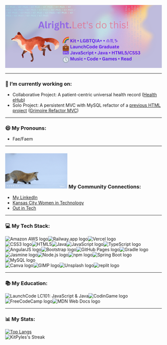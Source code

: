 <p align="center">
  <img src="banner.png" alt="profile banner, Rainbow flag emoji, Kit, LGBTQIA+, Libra-Scorpio-Capricorn emojis, briefcase emoji, LaunchCode Graduate, keyboard emoji, JavaScript, Java, HTML5/CSS3, 5 o'clock emoji, music, code, games, read"/>
</p>
<hr/>

### 🔭 I’m currently working on:
* Collaborative Project: A patient-centric universal health record ([Health eHub](https://github.com/Jan-23-Liftoff-KC/team-hyunsu-group-repo))
* Solo Project: A persistent MVC with MySQL refactor of a [previous HTML project](https://github.com/KC-LC101-June-22/js-assignment-4-html-me-something-KitPyles) ([Grimoire Refactor MVC](https://github.com/KitPyles/Grimoire-refactor-MVC))

<hr/>

### 😄 My Pronouns:
* Fae/Faem

<hr/>

### ![Red fox pouncing in snow](links-pounce.gif) My Community Connections:
* [My LinkedIn](https://www.linkedin.com/in/kitpyles/)
* [Kansas City Women in Technology](https://kcwomenintech.org/)
* [Out in Tech](https://outintech.com/)

<hr/>

### 💻 My Tech Stack:
![Amazon AWS logo](https://img.shields.io/badge/Amazon_AWS-FF9900?style=for-the-badge&logo=amazonaws&logoColor=white)![Railway.app logo](https://img.shields.io/badge/Railway-131415?style=for-the-badge&logo=railway&logoColor=white)![Vercel logo](https://img.shields.io/badge/Vercel-000000?style=for-the-badge&logo=vercel&logoColor=white)<br/>
![CSS3 logo](https://img.shields.io/badge/CSS3-1572B6?style=for-the-badge&logo=css3&logoColor=white)![HTML5](https://img.shields.io/badge/HTML5-E34F26?style=for-the-badge&logo=html5&logoColor=white)![Java](https://img.shields.io/badge/-java-blue?style=for-the-badge)![JavaScript logo](https://img.shields.io/badge/JavaScript-323330?style=for-the-badge&logo=javascript&logoColor=F7DF1E)![TypeScript logo](https://img.shields.io/badge/TypeScript-007ACC?style=for-the-badge&logo=typescript&logoColor=white)<br/>
![AngularJS logo](https://img.shields.io/badge/AngularJS-E23237?style=for-the-badge&logo=angularjs&logoColor=white)![Bootstrap logo](https://img.shields.io/badge/Bootstrap-563D7C?style=for-the-badge&logo=bootstrap&logoColor=white)![GitHub Pages logo](https://img.shields.io/badge/GitHub%20Pages-222222?style=for-the-badge&logo=GitHub%20Pages&logoColor=white)![Gradle logo](https://img.shields.io/badge/gradle-02303A?style=for-the-badge&logo=gradle&logoColor=white)![Jasmine logo](https://img.shields.io/badge/Jasmine-8A4182?style=for-the-badge&logo=Jasmine&logoColor=white)![Node.js logo](https://img.shields.io/badge/Node.js-339933?style=for-the-badge&logo=nodedotjs&logoColor=white)![npm logo](https://img.shields.io/badge/npm-CB3837?style=for-the-badge&logo=npm&logoColor=white)![Spring Boot logo](https://img.shields.io/badge/Spring_Boot-F2F4F9?style=for-the-badge&logo=spring-boot)<br/>
![MySQL logo](https://img.shields.io/badge/MySQL-005C84?style=for-the-badge&logo=mysql&logoColor=white)<br/>
![Canva logo](https://img.shields.io/badge/Canva-%2300C4CC.svg?&style=for-the-badge&logo=Canva&logoColor=white)![GIMP logo](https://img.shields.io/badge/gimp-5C5543?style=for-the-badge&logo=gimp&logoColor=white)![Unsplash logo](https://img.shields.io/badge/Unsplash-000000?style=for-the-badge&logo=Unsplash&logoColor=white)![replit logo](https://img.shields.io/badge/replit-667881?style=for-the-badge&logo=replit&logoColor=white)
<hr/>

### 📚 My Education:
![LaunchCode LC101: JavaScript & Java](https://img.shields.io/badge/-LaunchCode-blue?style=for-the-badge)![CodinGame logo](https://img.shields.io/badge/CodinGame-F2BB13?style=for-the-badge&logo=codingame&logoColor=white)![FreeCodeCamp logo](https://img.shields.io/badge/freecodecamp-27273D?style=for-the-badge&logo=freecodecamp&logoColor=white)![MDN Web Docs logo](https://img.shields.io/badge/MDN_Web_Docs-black?style=for-the-badge&logo=mdnwebdocs&logoColor=white)

<hr/>

### 📊 My Stats:
[![Top Langs](https://github-readme-stats-kitpyles.vercel.app/api/top-langs/?username=KitPyles&layout=compact)](https://github.com/KitPyles/github-readme-stats)<br/>
![KitPyles's Streak](https://github-readme-streak-stats.herokuapp.com/?user=KitPyles&theme=vue-dark&hide_border=true)
